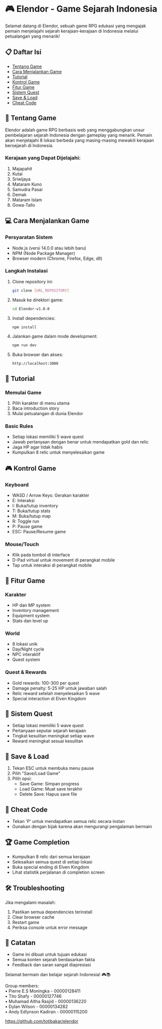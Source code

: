 # 🎮 Elendor - Game Sejarah Indonesia

Selamat datang di Elendor, sebuah game RPG edukasi yang mengajak pemain menjelajahi sejarah kerajaan-kerajaan di Indonesia melalui petualangan yang menarik!

## 📋 Daftar Isi
- [Tentang Game](#tentang-game)
- [Cara Menjalankan Game](#cara-menjalankan-game)
- [Tutorial](#tutorial)
- [Kontrol Game](#kontrol-game)
- [Fitur Game](#fitur-game)
- [Sistem Quest](#sistem-quest)
- [Save & Load](#save--load)
- [Cheat Code](#cheat-code)

## 🎯 Tentang Game
Elendor adalah game RPG berbasis web yang menggabungkan unsur pembelajaran sejarah Indonesia dengan gameplay yang menarik. Pemain akan menjelajahi 8 lokasi berbeda yang masing-masing mewakili kerajaan bersejarah di Indonesia.

### Kerajaan yang Dapat Dijelajahi:
1. Majapahit
2. Kutai
3. Sriwijaya
4. Mataram Kuno
5. Samudra Pasai
6. Demak
7. Mataram Islam
8. Gowa-Tallo

## 💻 Cara Menjalankan Game

### Persyaratan Sistem
- Node.js (versi 14.0.0 atau lebih baru)
- NPM (Node Package Manager)
- Browser modern (Chrome, Firefox, Edge, dll)

### Langkah Instalasi
1. Clone repository ini:
   ```bash
   git clone [URL_REPOSITORY]
   ```

2. Masuk ke direktori game:
   ```bash
   cd Elendor-v1.0.0
   ```

3. Install dependencies:
   ```bash
   npm install
   ```

4. Jalankan game dalam mode development:
   ```bash
   npm run dev
   ```

5. Buka browser dan akses:
   ```
   http://localhost:3000
   ```

## 📖 Tutorial

### Memulai Game
1. Pilih karakter di menu utama
2. Baca introduction story
3. Mulai petualangan di dunia Elendor

### Basic Rules
- Setiap lokasi memiliki 5 wave quest
- Jawab pertanyaan dengan benar untuk mendapatkan gold dan relic
- Jaga HP agar tidak habis
- Kumpulkan 8 relic untuk menyelesaikan game

## 🎮 Kontrol Game

### Keyboard
- WASD / Arrow Keys: Gerakan karakter
- E: Interaksi
- I: Buka/tutup inventory
- T: Buka/tutup stats
- M: Buka/tutup map
- R: Toggle run
- P: Pause game
- ESC: Pause/Resume game

### Mouse/Touch
- Klik pada tombol di interface
- D-Pad virtual untuk movement di perangkat mobile
- Tap untuk interaksi di perangkat mobile

## 🌟 Fitur Game

### Karakter
- HP dan MP system
- Inventory management
- Equipment system
- Stats dan level up

### World
- 8 lokasi unik
- Day/Night cycle
- NPC interaktif
- Quest system

### Quest & Rewards
- Gold rewards: 100-300 per quest
- Damage penalty: 5-25 HP untuk jawaban salah
- Relic reward setelah menyelesaikan 5 wave
- Special interaction di Elven Kingdom

## 📜 Sistem Quest
- Setiap lokasi memiliki 5 wave quest
- Pertanyaan seputar sejarah kerajaan
- Tingkat kesulitan meningkat setiap wave
- Reward meningkat sesuai kesulitan

## 💾 Save & Load
1. Tekan ESC untuk membuka menu pause
2. Pilih "Save/Load Game"
3. Pilih opsi:
   - Save Game: Simpan progress
   - Load Game: Muat save terakhir
   - Delete Save: Hapus save file

## 🎯 Cheat Code
- Tekan 'P' untuk mendapatkan semua relic secara instan
- Gunakan dengan bijak karena akan mengurangi pengalaman bermain

## 🏆 Game Completion
- Kumpulkan 8 relic dari semua kerajaan
- Selesaikan semua quest di setiap lokasi
- Buka special ending di Elven Kingdom
- Lihat statistik perjalanan di completion screen

## 🛠️ Troubleshooting
Jika mengalami masalah:
1. Pastikan semua dependencies terinstall
2. Clear browser cache
3. Restart game
4. Periksa console untuk error message

## 📝 Catatan
- Game ini dibuat untuk tujuan edukasi
- Semua konten sejarah berdasarkan fakta
- Feedback dan saran sangat diapresiasi

Selamat bermain dan belajar sejarah Indonesia! 🎮📚

Group members: <br/>
• Pierre E.S Moningka - 00000128411  <br/>
• Tito Shafy - 00000127746 <br/>
• Muhamad Altha Rasjid - 00000136220 <br/>
• Dylan Wilson - 00000134282 <br/>
• Andy Edlynson Kadiran - 00000115200 <br/>

https://github.com/totibakar/elendor